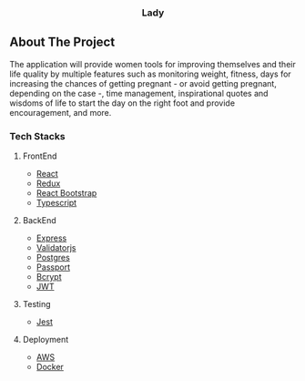 <h3 align="center">Lady</h3>

## About The Project

The application will provide women tools for improving themselves and their life quality by multiple features such as monitoring weight, fitness, days for increasing the chances of getting pregnant - or avoid getting pregnant, depending on the case -, time management, inspirational quotes and wisdoms of life to start the day on the right foot and provide encouragement, and more.

### Tech Stacks

1. FrontEnd

   - [React](https://reactjs.org)
   - [Redux](https://react-redux.js.org/)
   - [React Bootstrap](https://semantic-ui.com/)
   - [Typescript](https://www.typescriptlang.org/)

2. BackEnd
   - [Express](https://expressjs.com/)
   - [Validatorjs](https://www.npmjs.com/package/validatorjs)
   - [Postgres](https://www.postgresql.org/)
   - [Passport](https://www.npmjs.com/package/passport)
   - [Bcrypt](https://www.npmjs.com/package/bcrypt)
   - [JWT](https://jwt.io/)
3. Testing
   - [Jest](https://jestjs.io/)
4. Deployment
   - [AWS](https://aws.amazon.com/)
   - [Docker](https://www.docker.com)
